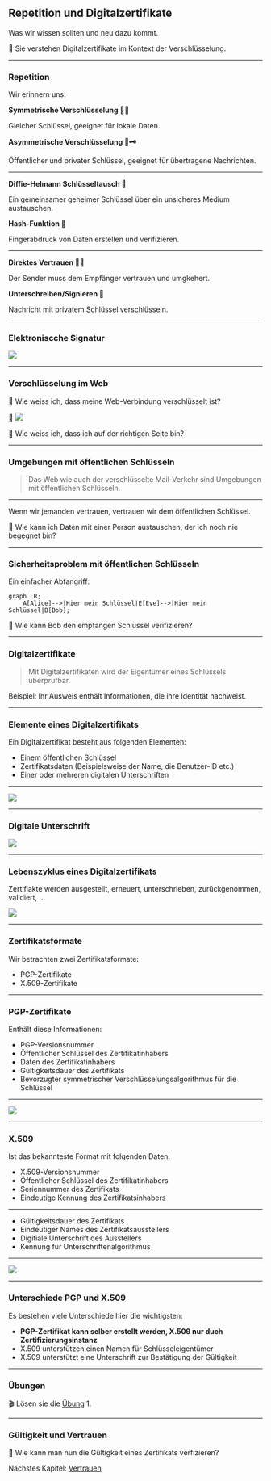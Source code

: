 ## Repetition und Digitalzertifikate

Was wir wissen sollten und neu dazu kommt.

🎯 Sie verstehen Digitalzertifikate im Kontext der Verschlüsselung.

---
### Repetition 

Wir erinnern uns:

**Symmetrische Verschlüsselung 🔑🔑**

Gleicher Schlüssel, geeignet für lokale Daten.

**Asymmetrische Verschlüsselung 🔑🗝️**

Öffentlicher und privater Schlüssel, geeignet für übertragene Nachrichten.

---

**Diffie-Helmann Schlüsseltausch 🔀**

Ein gemeinsamer geheimer Schlüssel über ein unsicheres Medium austauschen.

**Hash-Funktion 🐾**

Fingerabdruck von Daten erstellen und verifizieren.

---

**Direktes Vertrauen 🧍🧍**

Der Sender muss dem Empfänger vertrauen und umgkehert.

**Unterschreiben/Signieren 📝**

Nachricht mit privatem Schlüssel verschlüsseln.

---
### Elektroniscche Signatur

![](../verbindlichkeit.png)

---
### Verschlüsselung im Web

🤔 Wie weiss ich, dass meine Web-Verbindung verschlüsselt ist?

🙋 ![](../https.png)

🤔 Wie weiss ich, dass ich auf der richtigen Seite bin?

---
### Umgebungen mit öffentlichen Schlüsseln

> Das Web wie auch der verschlüsselte Mail-Verkehr sind Umgebungen mit öffentlichen Schlüsseln.

---

Wenn wir jemanden vertrauen, vertrauen wir dem öffentlichen Schlüssel.

🤔 Wie kann ich Daten mit einer Person austauschen, der ich noch nie begegnet bin?

---
### Sicherheitsproblem mit öffentlichen Schlüsseln

Ein einfacher Abfangriff:

```mermaid
graph LR;
    A[Alice]-->|Hier mein Schlüssel|E[Eve]-->|Hier mein Schlüssel|B[Bob];
```

🤔 Wie kann Bob den empfangen Schlüssel verifizieren?

---
### Digitalzertifikate

> Mit Digitalzertifikaten wird der Eigentümer eines Schlüssels überprüfbar.

Beispiel: Ihr Ausweis enthält Informationen, die ihre Identität nachweist.

---
### Elemente eines Digitalzertifikats

Ein Digitalzertifikat besteht aus folgenden Elementen:
* Einem öffentlichen Schlüssel
* Zertifikatsdaten (Beispielsweise der Name, die Benutzer-ID etc.)
* Einer oder mehreren digitalen Unterschriften

---

![](../bestandteile-pgp-zertifikat.png)

---
### Digitale Unterschrift

![](../digitale-unterschrift.png)

---
### Lebenszyklus eines Digitalzertifikats

Zertifiakte werden ausgestellt, erneuert, unterschrieben, zurückgenommen, validiert, ...

![](../certificate-life-cycle.png)

---
### Zertifikatsformate

Wir betrachten zwei Zertifikatsformate:
* PGP-Zertifikate
* X.509-Zertifikate

---
### PGP-Zertifikate

Enthält diese Informationen:
* PGP-Versionsnummer
* Öffentlicher Schlüssel des Zertifikatinhabers
* Daten des Zertifikatinhabers
* Gültigkeitsdauer des Zertifikats
* Bevorzugter symmetrischer Verschlüsselungsalgorithmus für die Schlüssel

---

![](../pgp-zertifikat.png)

---

### X.509

Ist das bekannteste Format mit folgenden Daten:

* X.509-Versionsnummer
* Öffentlicher Schlüssel des Zertifikatinhabers
* Seriennummer des Zertifikats
* Eindeutige Kennung des Zertifikatsinhabers

---

* Gültigkeitsdauer des Zertifikats
* Eindeutiger Names des Zertifikatsausstellers
* Digitiale Unterschrift des Ausstellers
* Kennung für Unterschriftenalgorithmus

---

![](../x.509-zertifikat.png)

---
### Unterschiede PGP und X.509

Es bestehen viele Unterschiede hier die wichtigsten:

* **PGP-Zertifikat kann selber erstellt werden, X.509 nur duch Zertifizierungsinstanz**
* X.509 unterstützen einen Namen für Schlüsseleigentümer
* X.509 unterstützt eine Unterschrift zur Bestätigung der Gültigkeit

---
### Übungen

🎬 Lösen sie die [Übung](übungen.md) 1.

---
### Gültigkeit und Vertrauen

🤔 Wie kann man nun die Gültigkeit eines Zertifikats verfizieren?

Nächstes Kapitel: [Vertrauen](slides1.md)
